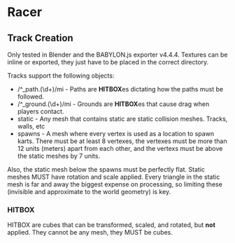 # Racer

## Track Creation

Only tested in Blender and the BABYLON.js exporter v4.4.4. Textures can be inline or exported, they just have to be placed in the correct directory.

Tracks support the following objects:

  *  /^_path\.(\d+)/mi - Paths are **HITBOX**es dictating how the paths must be followed.
  * /^_ground\.(\d+)/mi - Grounds are **HITBOX**es that cause drag when players contact.
  * static - Any mesh that contains static are static collision meshes. Tracks, walls, etc
  * spawns - A mesh where every vertex is used as a location to spawn karts. There must be at least 8 vertexes, the vertexes must be more than 12 units (meters) apart from each other, and the vertexs must be above the static meshes by 7 units.

Also, the static mesh below the spawns must be perfectly flat. Static meshes MUST have rotation and scale applied. Every triangle in the static mesh is far and away the biggest expense on processing, so limiting these (invisible and approximate to the world geometry) is key.

### **HITBOX**

HITBOX are cubes that can be transformed, scaled, and rotated, but **not** applied. They cannot be any mesh, they MUST be cubes.



